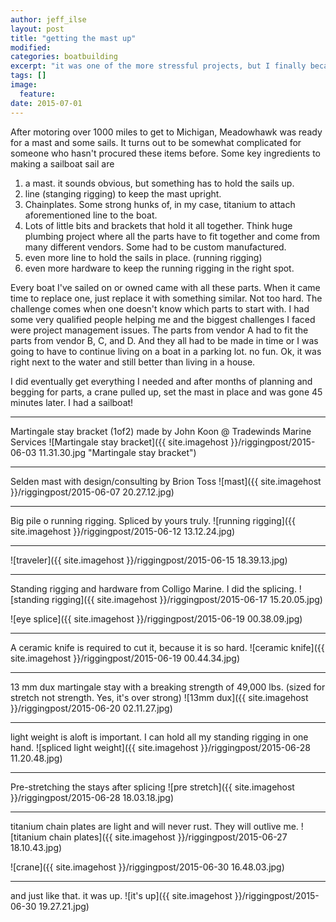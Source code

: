 ```yaml
---
author: jeff_ilse
layout: post
title: "getting the mast up"
modified:
categories: boatbuilding
excerpt: "it was one of the more stressful projects, but I finally became a sailboat."
tags: []
image:
  feature:
date: 2015-07-01
---
```


After motoring over 1000 miles to get to Michigan, Meadowhawk was ready for a mast and some sails. It turns out to be somewhat complicated for someone who hasn't procured these items before. Some key ingredients to making a sailboat sail are

 1. a mast. it sounds obvious, but something has to hold the sails up.
 1. line (stanging rigging) to keep the mast upright.
 1. Chainplates. Some strong hunks of, in my case, titanium to attach aforementioned line to the boat.
 1. Lots of little bits and brackets that hold it all together. Think huge plumbing project where all the parts have to fit together and come from many different vendors. Some had to be custom manufactured.
 1. even more line to hold the sails in place. (running rigging) 
 1. even more hardware to keep the running rigging in the right spot.

Every boat I've sailed on or owned came with all these parts. When it came time to replace one, just replace it with something similar. Not too hard. The challenge comes when one doesn't know which parts to start with. I had some very qualified people helping me and the biggest challenges I faced were project management issues. The parts from vendor A had to fit the parts from vendor B, C, and D. And they all had to be made in time or I was going to have to continue living on a boat in a parking lot. no fun. Ok, it was right next to the water and still better than living in a house.

I did eventually get everything I needed and after months of planning and begging for parts, a crane pulled up, set the mast in place and was gone 45 minutes later. I had a sailboat!

-----

Martingale stay bracket (1of2) made by John Koon @ Tradewinds Marine Services 
![Martingale stay bracket]({{ site.imagehost }}/riggingpost/2015-06-03 11.31.30.jpg "Martingale stay bracket")

------

Selden mast with design/consulting by Brion Toss
![mast]({{ site.imagehost }}/riggingpost/2015-06-07 20.27.12.jpg)

-------

Big pile o running rigging. Spliced by yours truly.
![running rigging]({{ site.imagehost }}/riggingpost/2015-06-12 13.12.24.jpg)

---------

![traveler]({{ site.imagehost }}/riggingpost/2015-06-15 18.39.13.jpg)

-------

Standing rigging and hardware from Colligo Marine. I did the splicing.
![standing rigging]({{ site.imagehost }}/riggingpost/2015-06-17 15.20.05.jpg)

![eye splice]({{ site.imagehost }}/riggingpost/2015-06-19 00.38.09.jpg)

---------

A ceramic knife is required to cut it, because it is so hard.
![ceramic knife]({{ site.imagehost }}/riggingpost/2015-06-19 00.44.34.jpg)

--------

13 mm dux martingale stay with a breaking strength of 49,000 lbs. (sized for stretch not strength. Yes, it's over strong) 
![13mm dux]({{ site.imagehost }}/riggingpost/2015-06-20 02.11.27.jpg)

-------

light weight is aloft is important. I can hold all my standing rigging in one hand.
![spliced light weight]({{ site.imagehost }}/riggingpost/2015-06-28 11.20.48.jpg)

---------

Pre-stretching the stays after splicing
![pre stretch]({{ site.imagehost }}/riggingpost/2015-06-28 18.03.18.jpg)
 
--------

titanium chain plates are light and will never rust. They will outlive me.
![titanium chain plates]({{ site.imagehost }}/riggingpost/2015-06-27 18.10.43.jpg)

![crane]({{ site.imagehost }}/riggingpost/2015-06-30 16.48.03.jpg)

------

and just like that. it was up.
![it's up]({{ site.imagehost }}/riggingpost/2015-06-30 19.27.21.jpg)


